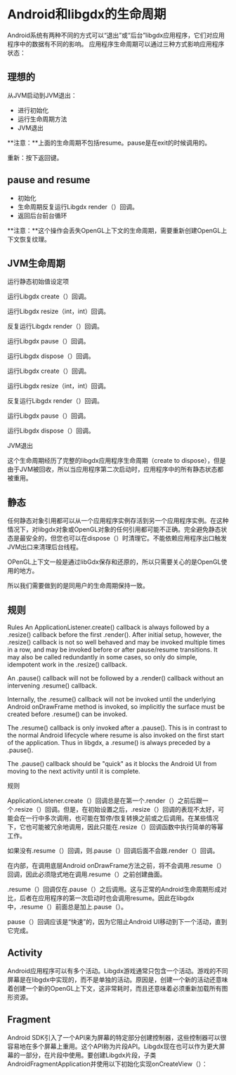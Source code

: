 # Android和libgdx的生命周期

Android系统有两种不同的方式可以“退出”或“后台”libgdx应用程序，它们对应用程序中的数据有不同的影响。
应用程序生命周期可以通过三种方式影响应用程序状态：

## 理想的

从JVM启动到JVM退出：

- 进行初始化
- 运行生命周期方法
- JVM退出

**注意：**上面的生命周期不包括resume。pause是在exit的时候调用的。

重新：按下返回键。

## pause and resume

- 初始化
- 生命周期反复运行Libgdx render（）回调。
- 返回后台前台循环

**注意：**这个操作会丢失OpenGL上下文的生命周期，需要重新创建OpenGL上下文恢复纹理。

## JVM生命周期

运行静态初始值设定项

运行Libgdx create（）回调。

运行Libgdx resize（int，int）回调。

反复运行Libgdx render（）回调。

运行Libgdx pause（）回调。

运行Libgdx dispose（）回调。

运行Libgdx create（）回调。

运行Libgdx resize（int，int）回调。

反复运行Libgdx render（）回调。

运行Libgdx pause（）回调。

运行Libgdx dispose（）回调。

JVM退出

这个生命周期经历了完整的libgdx应用程序生命周期（create to dispose），但是由于JVM被回收，所以当应用程序第二次启动时，应用程序中的所有静态状态都被重用。

## 静态

任何静态对象引用都可以从一个应用程序实例存活到另一个应用程序实例。在这种情况下，对libgdx对象或OpenGL对象的任何引用都可能不正确。完全避免静态状态是最安全的，但您也可以在dispose（）时清理它。不能依赖应用程序出口触发JVM出口来清理后台线程。

OPenGL上下文一般是通过libGdx保存和还原的，所以只需要关心的是OpenGL使用的地方。

所以我们需要做到的是同用户的生命周期保持一致。

## 规则

Rules
An ApplicationListener.create() callback is always followed by a .resize() callback before the first .render(). After initial setup, however, the .resize() callback is not so well behaved and may be invoked multiple times in a row, and may be invoked before or after pause/resume transitions. It may also be called redundantly in some cases, so only do simple, idempotent work in the .resize() callback.

An .pause() callback will not be followed by a .render() callback without an intervening .resume() callback.

Internally, the .resume() callback will not be invoked until the underlying Android onDrawFrame method is invoked, so implicitly the surface must be created before .resume() can be invoked.

The .resume() callback is only invoked after a .pause(). This is in contrast to the normal Android lifecycle where resume is also invoked on the first start of the application. Thus in libgdx, a .resume() is always preceded by a .pause().

The .pause() callback should be "quick" as it blocks the Android UI from moving to the next activity until it is complete.


规则

ApplicationListener.create（）回调总是在第一个.render（）之前后跟一个.resize（）回调。但是，在初始设置之后，.resize（）回调的表现不太好，可能会在一行中多次调用，也可能在暂停/恢复转换之前或之后调用。在某些情况下，它也可能被冗余地调用，因此只能在.resize（）回调函数中执行简单的等幂工作。



如果没有.resume（）回调，则.pause（）回调后面不会跟.render（）回调。



在内部，在调用底层Android onDrawFrame方法之前，将不会调用.resume（）回调，因此必须隐式地在调用.resume（）之前创建曲面。



.resume（）回调仅在.pause（）之后调用。这与正常的Android生命周期形成对比，后者在应用程序的第一次启动时也会调用resume。因此在libgdx中，.resume（）前面总是加上.pause（）。



pause（）回调应该是“快速”的，因为它阻止Android UI移动到下一个活动，直到它完成。

## Activity

Android应用程序可以有多个活动。Libgdx游戏通常只包含一个活动。游戏的不同屏幕是在libgdx中实现的，而不是单独的活动。原因是，创建一个新的活动还意味着创建一个新的OpenGL上下文，这非常耗时，而且还意味着必须重新加载所有图形资源。

## Fragment

Android SDK引入了一个API来为屏幕的特定部分创建控制器，这些控制器可以很容易地在多个屏幕上重用。这个API称为片段API。Libgdx现在也可以作为更大屏幕的一部分，在片段中使用。要创建Libgdx片段，子类AndroidFragmentApplication并使用以下初始化实现onCreateView（）：